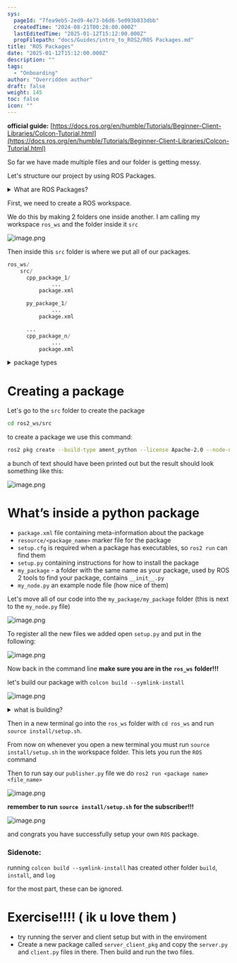 ```yaml
---
sys:
  pageId: "7fea9eb5-2ed9-4e73-b6d6-5e093b833dbb"
  createdTime: "2024-08-21T00:28:00.000Z"
  lastEditedTime: "2025-01-12T15:12:00.000Z"
  propFilepath: "docs/Guides/intro_to_ROS2/ROS Packages.md"
title: "ROS Packages"
date: "2025-01-12T15:12:00.000Z"
description: ""
tags:
  - "Onboarding"
author: "Overridden author"
draft: false
weight: 145
toc: false
icon: ""
---
```


**official guide:** [https://docs.ros.org/en/humble/Tutorials/Beginner-Client-Libraries/Colcon-Tutorial.html](https://docs.ros.org/en/humble/Tutorials/Beginner-Client-Libraries/Colcon-Tutorial.html)

So far we have made multiple files and our folder is getting messy.

Let's structure our project by using ROS Packages.

<details>

<summary>What are ROS Packages?</summary>

ROS Packages are, as the name implies, packages of code that are highly sharable between ROS developers.

They consist of a folder, `package.xml` file, and source code

```python
      cpp_package_1/
		      ... imagine much code files here ..
          package.xml
```

</details>

First, we need to create a ROS workspace.

We do this by making 2 folders one inside another. I am calling my workspace `ros_ws` and the folder inside it `src`

![image.png](https://prod-files-secure.s3.us-west-2.amazonaws.com/d518164a-d88e-44d1-a4ee-3adb3bd8bce0/70706947-fd18-4537-a67b-e12946812d31/image.png?X-Amz-Algorithm=AWS4-HMAC-SHA256&X-Amz-Content-Sha256=UNSIGNED-PAYLOAD&X-Amz-Credential=ASIAZI2LB466RFH26P3F%2F20250128%2Fus-west-2%2Fs3%2Faws4_request&X-Amz-Date=20250128T200835Z&X-Amz-Expires=3600&X-Amz-Security-Token=IQoJb3JpZ2luX2VjEHQaCXVzLXdlc3QtMiJHMEUCIQDg27vStWlQPCNN1OJOVtj1G%2B4Q9FUNhuZE2XE5x8mufQIgCOXHypkdOCfRq196H0dhjiO3ruxbAoSvknJBJYU5X0Mq%2FwMIfRAAGgw2Mzc0MjMxODM4MDUiDEk6EeOeo81app7duCrcAzTxZpW6O4ONUGW7yQGlsJkqqr%2FlQ4Vi8TnFmfRgGzg5aclNW3iiqr1CDWCZDzXfsmBFxtGYJ3Gv08qUI%2FHoJP8YoHLttf0a7m9%2Bx%2F4JowdVWFor8YxxqmDwMPRi2sEe9FJS1EPEgc2Y87JS%2Fdye17sLJ5TPONucpJgqnjJfxml8UZPtIBEvUHPfMjNopPuYc7tOMH2P6tOz8ZU9UqEd4wP9Km7VhMq3R6ajO1e3yIJnT%2BmAkP9srWPhIkS%2FeKl8eUVwhRSqwpBAuhrHXJQDTpGqEnDmpayzKEQFG%2F9QusL7MwGbSKrKGfjp%2B0OhX4MN%2FA8aybweNzBw2LDFiggdnV7e9g%2F1vpL5%2FQ31ewtA%2Fnf0I%2FzIvzZnmLBkWrANGrh9WtzRIcgyP4rpl%2FmzJuPjXHTq0XrGK9%2BIw1Tp4hcav50hxAJv410%2FzKZ20Jw0v1yeQjPoZ6O4T90S7KA8o%2FzC4nJa2W%2F6DBQe9kz9bk5fCY0SeZ%2BlOVk1z79E4XSfTLL7njG%2FvfgAut7NltphXfusGYeJqT0Cl3L66uqDNhrF9%2FxKgnfIKM3NTgd30oRtrChdcd0IUK6MXLR4O4rSzzsJseAMHFCCFwNlj%2Fx8BzREs01X%2FGl0OmPGAbCeVGviMLvj5LwGOqUBavs5gmdQHmeumij%2BoPQ7LuLLDzqBEQ4NQA81N%2BkEF48XqoKi77V7lWTNvQJ9lGRYf6WePmX6DVrwlsRbrHNQ2q7JJTPPjZXiU%2B2Bu%2FG6cjtUItCjP7v1%2FQofRngDx4b4McDYq%2F6tbXfuaHNbCAhQ6smip%2Bbr5e5QS6MZYOma3S3NyC8fGmtDoe9fPepAvDfuvSuNSZ6DJ%2F50EelOzPH91MaLvgKy&X-Amz-Signature=a7498aca64eaaaa0c003d92ca7e25c816f05a06c854a9e7b78f45291d2d2f3e8&X-Amz-SignedHeaders=host&x-id=GetObject)

Then inside this `src` folder is where we put all of our packages.

```python
ros_ws/
    src/
      cpp_package_1/
		      ...
          package.xml

      py_package_1/
		      ...
          package.xml

      ...
      cpp_package_n/
		      ...
          package.xml

```

<details>

<summary>package types</summary>

packages can be either `C++` or python.

the intern file structure is different for each but for this guide we will stick to creating python packages

</details>

# Creating a package

Let's go to the `src` folder to create the package

```bash
cd ros2_ws/src
```

to create a package we use this command:

```bash
ros2 pkg create --build-type ament_python --license Apache-2.0 --node-name my_node my_package
```

a bunch of text should have been printed out but the result should look something like this:

![image.png](https://prod-files-secure.s3.us-west-2.amazonaws.com/d518164a-d88e-44d1-a4ee-3adb3bd8bce0/e6cf1e3f-8512-4a3e-b131-079f800bf3e8/image.png?X-Amz-Algorithm=AWS4-HMAC-SHA256&X-Amz-Content-Sha256=UNSIGNED-PAYLOAD&X-Amz-Credential=ASIAZI2LB466RFH26P3F%2F20250128%2Fus-west-2%2Fs3%2Faws4_request&X-Amz-Date=20250128T200835Z&X-Amz-Expires=3600&X-Amz-Security-Token=IQoJb3JpZ2luX2VjEHQaCXVzLXdlc3QtMiJHMEUCIQDg27vStWlQPCNN1OJOVtj1G%2B4Q9FUNhuZE2XE5x8mufQIgCOXHypkdOCfRq196H0dhjiO3ruxbAoSvknJBJYU5X0Mq%2FwMIfRAAGgw2Mzc0MjMxODM4MDUiDEk6EeOeo81app7duCrcAzTxZpW6O4ONUGW7yQGlsJkqqr%2FlQ4Vi8TnFmfRgGzg5aclNW3iiqr1CDWCZDzXfsmBFxtGYJ3Gv08qUI%2FHoJP8YoHLttf0a7m9%2Bx%2F4JowdVWFor8YxxqmDwMPRi2sEe9FJS1EPEgc2Y87JS%2Fdye17sLJ5TPONucpJgqnjJfxml8UZPtIBEvUHPfMjNopPuYc7tOMH2P6tOz8ZU9UqEd4wP9Km7VhMq3R6ajO1e3yIJnT%2BmAkP9srWPhIkS%2FeKl8eUVwhRSqwpBAuhrHXJQDTpGqEnDmpayzKEQFG%2F9QusL7MwGbSKrKGfjp%2B0OhX4MN%2FA8aybweNzBw2LDFiggdnV7e9g%2F1vpL5%2FQ31ewtA%2Fnf0I%2FzIvzZnmLBkWrANGrh9WtzRIcgyP4rpl%2FmzJuPjXHTq0XrGK9%2BIw1Tp4hcav50hxAJv410%2FzKZ20Jw0v1yeQjPoZ6O4T90S7KA8o%2FzC4nJa2W%2F6DBQe9kz9bk5fCY0SeZ%2BlOVk1z79E4XSfTLL7njG%2FvfgAut7NltphXfusGYeJqT0Cl3L66uqDNhrF9%2FxKgnfIKM3NTgd30oRtrChdcd0IUK6MXLR4O4rSzzsJseAMHFCCFwNlj%2Fx8BzREs01X%2FGl0OmPGAbCeVGviMLvj5LwGOqUBavs5gmdQHmeumij%2BoPQ7LuLLDzqBEQ4NQA81N%2BkEF48XqoKi77V7lWTNvQJ9lGRYf6WePmX6DVrwlsRbrHNQ2q7JJTPPjZXiU%2B2Bu%2FG6cjtUItCjP7v1%2FQofRngDx4b4McDYq%2F6tbXfuaHNbCAhQ6smip%2Bbr5e5QS6MZYOma3S3NyC8fGmtDoe9fPepAvDfuvSuNSZ6DJ%2F50EelOzPH91MaLvgKy&X-Amz-Signature=71c8f33c7d9362f523a4e073a6dc683b0518ed635d0527579cbe406ea6edcb3f&X-Amz-SignedHeaders=host&x-id=GetObject)

# What’s inside a python package

- `package.xml` file containing meta-information about the package
- `resource/<package_name>` marker file for the package
- `setup.cfg` is required when a package has executables, so `ros2 run` can find them
- `setup.py` containing instructions for how to install the package
- `my_package` - a folder with the same name as your package, used by ROS 2 tools to find your package, contains `__init__.py`
- `my_node.py` an example node file (how nice of them)

Let's move all of our code into the `my_package/my_package` folder (this is next to the `my_node.py` file)

![image.png](https://prod-files-secure.s3.us-west-2.amazonaws.com/d518164a-d88e-44d1-a4ee-3adb3bd8bce0/9ce58f11-0da9-4d3e-b86d-506a9685d378/image.png?X-Amz-Algorithm=AWS4-HMAC-SHA256&X-Amz-Content-Sha256=UNSIGNED-PAYLOAD&X-Amz-Credential=ASIAZI2LB466RFH26P3F%2F20250128%2Fus-west-2%2Fs3%2Faws4_request&X-Amz-Date=20250128T200835Z&X-Amz-Expires=3600&X-Amz-Security-Token=IQoJb3JpZ2luX2VjEHQaCXVzLXdlc3QtMiJHMEUCIQDg27vStWlQPCNN1OJOVtj1G%2B4Q9FUNhuZE2XE5x8mufQIgCOXHypkdOCfRq196H0dhjiO3ruxbAoSvknJBJYU5X0Mq%2FwMIfRAAGgw2Mzc0MjMxODM4MDUiDEk6EeOeo81app7duCrcAzTxZpW6O4ONUGW7yQGlsJkqqr%2FlQ4Vi8TnFmfRgGzg5aclNW3iiqr1CDWCZDzXfsmBFxtGYJ3Gv08qUI%2FHoJP8YoHLttf0a7m9%2Bx%2F4JowdVWFor8YxxqmDwMPRi2sEe9FJS1EPEgc2Y87JS%2Fdye17sLJ5TPONucpJgqnjJfxml8UZPtIBEvUHPfMjNopPuYc7tOMH2P6tOz8ZU9UqEd4wP9Km7VhMq3R6ajO1e3yIJnT%2BmAkP9srWPhIkS%2FeKl8eUVwhRSqwpBAuhrHXJQDTpGqEnDmpayzKEQFG%2F9QusL7MwGbSKrKGfjp%2B0OhX4MN%2FA8aybweNzBw2LDFiggdnV7e9g%2F1vpL5%2FQ31ewtA%2Fnf0I%2FzIvzZnmLBkWrANGrh9WtzRIcgyP4rpl%2FmzJuPjXHTq0XrGK9%2BIw1Tp4hcav50hxAJv410%2FzKZ20Jw0v1yeQjPoZ6O4T90S7KA8o%2FzC4nJa2W%2F6DBQe9kz9bk5fCY0SeZ%2BlOVk1z79E4XSfTLL7njG%2FvfgAut7NltphXfusGYeJqT0Cl3L66uqDNhrF9%2FxKgnfIKM3NTgd30oRtrChdcd0IUK6MXLR4O4rSzzsJseAMHFCCFwNlj%2Fx8BzREs01X%2FGl0OmPGAbCeVGviMLvj5LwGOqUBavs5gmdQHmeumij%2BoPQ7LuLLDzqBEQ4NQA81N%2BkEF48XqoKi77V7lWTNvQJ9lGRYf6WePmX6DVrwlsRbrHNQ2q7JJTPPjZXiU%2B2Bu%2FG6cjtUItCjP7v1%2FQofRngDx4b4McDYq%2F6tbXfuaHNbCAhQ6smip%2Bbr5e5QS6MZYOma3S3NyC8fGmtDoe9fPepAvDfuvSuNSZ6DJ%2F50EelOzPH91MaLvgKy&X-Amz-Signature=b863deff85ca038732a9028f3fd57ab550b676ed492f4523b4d3b311edbbb7b5&X-Amz-SignedHeaders=host&x-id=GetObject)

To register all the new files we added open `setup.py` and put in the following:

![image.png](https://prod-files-secure.s3.us-west-2.amazonaws.com/d518164a-d88e-44d1-a4ee-3adb3bd8bce0/1cd7c262-4cae-4496-9d75-c178537d24a2/image.png?X-Amz-Algorithm=AWS4-HMAC-SHA256&X-Amz-Content-Sha256=UNSIGNED-PAYLOAD&X-Amz-Credential=ASIAZI2LB466RFH26P3F%2F20250128%2Fus-west-2%2Fs3%2Faws4_request&X-Amz-Date=20250128T200835Z&X-Amz-Expires=3600&X-Amz-Security-Token=IQoJb3JpZ2luX2VjEHQaCXVzLXdlc3QtMiJHMEUCIQDg27vStWlQPCNN1OJOVtj1G%2B4Q9FUNhuZE2XE5x8mufQIgCOXHypkdOCfRq196H0dhjiO3ruxbAoSvknJBJYU5X0Mq%2FwMIfRAAGgw2Mzc0MjMxODM4MDUiDEk6EeOeo81app7duCrcAzTxZpW6O4ONUGW7yQGlsJkqqr%2FlQ4Vi8TnFmfRgGzg5aclNW3iiqr1CDWCZDzXfsmBFxtGYJ3Gv08qUI%2FHoJP8YoHLttf0a7m9%2Bx%2F4JowdVWFor8YxxqmDwMPRi2sEe9FJS1EPEgc2Y87JS%2Fdye17sLJ5TPONucpJgqnjJfxml8UZPtIBEvUHPfMjNopPuYc7tOMH2P6tOz8ZU9UqEd4wP9Km7VhMq3R6ajO1e3yIJnT%2BmAkP9srWPhIkS%2FeKl8eUVwhRSqwpBAuhrHXJQDTpGqEnDmpayzKEQFG%2F9QusL7MwGbSKrKGfjp%2B0OhX4MN%2FA8aybweNzBw2LDFiggdnV7e9g%2F1vpL5%2FQ31ewtA%2Fnf0I%2FzIvzZnmLBkWrANGrh9WtzRIcgyP4rpl%2FmzJuPjXHTq0XrGK9%2BIw1Tp4hcav50hxAJv410%2FzKZ20Jw0v1yeQjPoZ6O4T90S7KA8o%2FzC4nJa2W%2F6DBQe9kz9bk5fCY0SeZ%2BlOVk1z79E4XSfTLL7njG%2FvfgAut7NltphXfusGYeJqT0Cl3L66uqDNhrF9%2FxKgnfIKM3NTgd30oRtrChdcd0IUK6MXLR4O4rSzzsJseAMHFCCFwNlj%2Fx8BzREs01X%2FGl0OmPGAbCeVGviMLvj5LwGOqUBavs5gmdQHmeumij%2BoPQ7LuLLDzqBEQ4NQA81N%2BkEF48XqoKi77V7lWTNvQJ9lGRYf6WePmX6DVrwlsRbrHNQ2q7JJTPPjZXiU%2B2Bu%2FG6cjtUItCjP7v1%2FQofRngDx4b4McDYq%2F6tbXfuaHNbCAhQ6smip%2Bbr5e5QS6MZYOma3S3NyC8fGmtDoe9fPepAvDfuvSuNSZ6DJ%2F50EelOzPH91MaLvgKy&X-Amz-Signature=d83bd484a5b8613c2e64a6f1f1bab2a7c959d3acd0a233ec9c4f1093fe27efe9&X-Amz-SignedHeaders=host&x-id=GetObject)

Now back in the command line **make sure you are in the** **`ros_ws`** **folder!!!**

let's build our package with `colcon build --symlink-install`

![image.png](https://prod-files-secure.s3.us-west-2.amazonaws.com/d518164a-d88e-44d1-a4ee-3adb3bd8bce0/2f2a0d27-b173-48fd-b189-5f5c0ce65619/image.png?X-Amz-Algorithm=AWS4-HMAC-SHA256&X-Amz-Content-Sha256=UNSIGNED-PAYLOAD&X-Amz-Credential=ASIAZI2LB466RFH26P3F%2F20250128%2Fus-west-2%2Fs3%2Faws4_request&X-Amz-Date=20250128T200835Z&X-Amz-Expires=3600&X-Amz-Security-Token=IQoJb3JpZ2luX2VjEHQaCXVzLXdlc3QtMiJHMEUCIQDg27vStWlQPCNN1OJOVtj1G%2B4Q9FUNhuZE2XE5x8mufQIgCOXHypkdOCfRq196H0dhjiO3ruxbAoSvknJBJYU5X0Mq%2FwMIfRAAGgw2Mzc0MjMxODM4MDUiDEk6EeOeo81app7duCrcAzTxZpW6O4ONUGW7yQGlsJkqqr%2FlQ4Vi8TnFmfRgGzg5aclNW3iiqr1CDWCZDzXfsmBFxtGYJ3Gv08qUI%2FHoJP8YoHLttf0a7m9%2Bx%2F4JowdVWFor8YxxqmDwMPRi2sEe9FJS1EPEgc2Y87JS%2Fdye17sLJ5TPONucpJgqnjJfxml8UZPtIBEvUHPfMjNopPuYc7tOMH2P6tOz8ZU9UqEd4wP9Km7VhMq3R6ajO1e3yIJnT%2BmAkP9srWPhIkS%2FeKl8eUVwhRSqwpBAuhrHXJQDTpGqEnDmpayzKEQFG%2F9QusL7MwGbSKrKGfjp%2B0OhX4MN%2FA8aybweNzBw2LDFiggdnV7e9g%2F1vpL5%2FQ31ewtA%2Fnf0I%2FzIvzZnmLBkWrANGrh9WtzRIcgyP4rpl%2FmzJuPjXHTq0XrGK9%2BIw1Tp4hcav50hxAJv410%2FzKZ20Jw0v1yeQjPoZ6O4T90S7KA8o%2FzC4nJa2W%2F6DBQe9kz9bk5fCY0SeZ%2BlOVk1z79E4XSfTLL7njG%2FvfgAut7NltphXfusGYeJqT0Cl3L66uqDNhrF9%2FxKgnfIKM3NTgd30oRtrChdcd0IUK6MXLR4O4rSzzsJseAMHFCCFwNlj%2Fx8BzREs01X%2FGl0OmPGAbCeVGviMLvj5LwGOqUBavs5gmdQHmeumij%2BoPQ7LuLLDzqBEQ4NQA81N%2BkEF48XqoKi77V7lWTNvQJ9lGRYf6WePmX6DVrwlsRbrHNQ2q7JJTPPjZXiU%2B2Bu%2FG6cjtUItCjP7v1%2FQofRngDx4b4McDYq%2F6tbXfuaHNbCAhQ6smip%2Bbr5e5QS6MZYOma3S3NyC8fGmtDoe9fPepAvDfuvSuNSZ6DJ%2F50EelOzPH91MaLvgKy&X-Amz-Signature=fbce1d4d2a8e6bb43a9be8bbd61b87fe2324bab91a4782a5baaf497af66e938a&X-Amz-SignedHeaders=host&x-id=GetObject)

<details>

<summary>what is building?</summary>

if you are a CS major at Rose-Hulman you will learn the answer to this in CSSE132

but TLDR; is it combines all the code files into one program that can be run easily 

</details>

Then in a new terminal go into the `ros_ws` folder with `cd ros_ws` and run `source install/setup.sh`. 

From now on whenever you open a new terminal you must run `source install/setup.sh` in the workspace folder. This lets you run the `ROS` command

Then to run say our `publisher.py` file we do `ros2 run <package name> <file_name>`

![image.png](https://prod-files-secure.s3.us-west-2.amazonaws.com/d518164a-d88e-44d1-a4ee-3adb3bd8bce0/4f4b1219-3a44-4632-aa0a-ce3471699f59/image.png?X-Amz-Algorithm=AWS4-HMAC-SHA256&X-Amz-Content-Sha256=UNSIGNED-PAYLOAD&X-Amz-Credential=ASIAZI2LB466RFH26P3F%2F20250128%2Fus-west-2%2Fs3%2Faws4_request&X-Amz-Date=20250128T200835Z&X-Amz-Expires=3600&X-Amz-Security-Token=IQoJb3JpZ2luX2VjEHQaCXVzLXdlc3QtMiJHMEUCIQDg27vStWlQPCNN1OJOVtj1G%2B4Q9FUNhuZE2XE5x8mufQIgCOXHypkdOCfRq196H0dhjiO3ruxbAoSvknJBJYU5X0Mq%2FwMIfRAAGgw2Mzc0MjMxODM4MDUiDEk6EeOeo81app7duCrcAzTxZpW6O4ONUGW7yQGlsJkqqr%2FlQ4Vi8TnFmfRgGzg5aclNW3iiqr1CDWCZDzXfsmBFxtGYJ3Gv08qUI%2FHoJP8YoHLttf0a7m9%2Bx%2F4JowdVWFor8YxxqmDwMPRi2sEe9FJS1EPEgc2Y87JS%2Fdye17sLJ5TPONucpJgqnjJfxml8UZPtIBEvUHPfMjNopPuYc7tOMH2P6tOz8ZU9UqEd4wP9Km7VhMq3R6ajO1e3yIJnT%2BmAkP9srWPhIkS%2FeKl8eUVwhRSqwpBAuhrHXJQDTpGqEnDmpayzKEQFG%2F9QusL7MwGbSKrKGfjp%2B0OhX4MN%2FA8aybweNzBw2LDFiggdnV7e9g%2F1vpL5%2FQ31ewtA%2Fnf0I%2FzIvzZnmLBkWrANGrh9WtzRIcgyP4rpl%2FmzJuPjXHTq0XrGK9%2BIw1Tp4hcav50hxAJv410%2FzKZ20Jw0v1yeQjPoZ6O4T90S7KA8o%2FzC4nJa2W%2F6DBQe9kz9bk5fCY0SeZ%2BlOVk1z79E4XSfTLL7njG%2FvfgAut7NltphXfusGYeJqT0Cl3L66uqDNhrF9%2FxKgnfIKM3NTgd30oRtrChdcd0IUK6MXLR4O4rSzzsJseAMHFCCFwNlj%2Fx8BzREs01X%2FGl0OmPGAbCeVGviMLvj5LwGOqUBavs5gmdQHmeumij%2BoPQ7LuLLDzqBEQ4NQA81N%2BkEF48XqoKi77V7lWTNvQJ9lGRYf6WePmX6DVrwlsRbrHNQ2q7JJTPPjZXiU%2B2Bu%2FG6cjtUItCjP7v1%2FQofRngDx4b4McDYq%2F6tbXfuaHNbCAhQ6smip%2Bbr5e5QS6MZYOma3S3NyC8fGmtDoe9fPepAvDfuvSuNSZ6DJ%2F50EelOzPH91MaLvgKy&X-Amz-Signature=dff29f068e431db51bf08af8d8ad94abcc0e0b96ce6d57ea990e1b4b3832ee34&X-Amz-SignedHeaders=host&x-id=GetObject)

**remember to run** **`source install/setup.sh`** **for the subscriber!!!**

![image.png](https://prod-files-secure.s3.us-west-2.amazonaws.com/d518164a-d88e-44d1-a4ee-3adb3bd8bce0/02121119-dad4-49ec-8356-c956108b4243/image.png?X-Amz-Algorithm=AWS4-HMAC-SHA256&X-Amz-Content-Sha256=UNSIGNED-PAYLOAD&X-Amz-Credential=ASIAZI2LB466RFH26P3F%2F20250128%2Fus-west-2%2Fs3%2Faws4_request&X-Amz-Date=20250128T200835Z&X-Amz-Expires=3600&X-Amz-Security-Token=IQoJb3JpZ2luX2VjEHQaCXVzLXdlc3QtMiJHMEUCIQDg27vStWlQPCNN1OJOVtj1G%2B4Q9FUNhuZE2XE5x8mufQIgCOXHypkdOCfRq196H0dhjiO3ruxbAoSvknJBJYU5X0Mq%2FwMIfRAAGgw2Mzc0MjMxODM4MDUiDEk6EeOeo81app7duCrcAzTxZpW6O4ONUGW7yQGlsJkqqr%2FlQ4Vi8TnFmfRgGzg5aclNW3iiqr1CDWCZDzXfsmBFxtGYJ3Gv08qUI%2FHoJP8YoHLttf0a7m9%2Bx%2F4JowdVWFor8YxxqmDwMPRi2sEe9FJS1EPEgc2Y87JS%2Fdye17sLJ5TPONucpJgqnjJfxml8UZPtIBEvUHPfMjNopPuYc7tOMH2P6tOz8ZU9UqEd4wP9Km7VhMq3R6ajO1e3yIJnT%2BmAkP9srWPhIkS%2FeKl8eUVwhRSqwpBAuhrHXJQDTpGqEnDmpayzKEQFG%2F9QusL7MwGbSKrKGfjp%2B0OhX4MN%2FA8aybweNzBw2LDFiggdnV7e9g%2F1vpL5%2FQ31ewtA%2Fnf0I%2FzIvzZnmLBkWrANGrh9WtzRIcgyP4rpl%2FmzJuPjXHTq0XrGK9%2BIw1Tp4hcav50hxAJv410%2FzKZ20Jw0v1yeQjPoZ6O4T90S7KA8o%2FzC4nJa2W%2F6DBQe9kz9bk5fCY0SeZ%2BlOVk1z79E4XSfTLL7njG%2FvfgAut7NltphXfusGYeJqT0Cl3L66uqDNhrF9%2FxKgnfIKM3NTgd30oRtrChdcd0IUK6MXLR4O4rSzzsJseAMHFCCFwNlj%2Fx8BzREs01X%2FGl0OmPGAbCeVGviMLvj5LwGOqUBavs5gmdQHmeumij%2BoPQ7LuLLDzqBEQ4NQA81N%2BkEF48XqoKi77V7lWTNvQJ9lGRYf6WePmX6DVrwlsRbrHNQ2q7JJTPPjZXiU%2B2Bu%2FG6cjtUItCjP7v1%2FQofRngDx4b4McDYq%2F6tbXfuaHNbCAhQ6smip%2Bbr5e5QS6MZYOma3S3NyC8fGmtDoe9fPepAvDfuvSuNSZ6DJ%2F50EelOzPH91MaLvgKy&X-Amz-Signature=70f785429a6d154e2eea4d06f861ab01458f672da4708464cffbb0c24db19bd8&X-Amz-SignedHeaders=host&x-id=GetObject)

and congrats you have successfully setup your own `ROS` package.

### Sidenote:

running `colcon build --symlink-install` has created other folder `build`, `install`, and `log`

for the most part, these can be ignored.

# Exercise!!!! ( ik u love them )

- try running the server and client setup but with in the enviroment
- Create a new package called `server_client_pkg` and copy the `server.py` and `client.py` files in there. Then build and run the two files.
